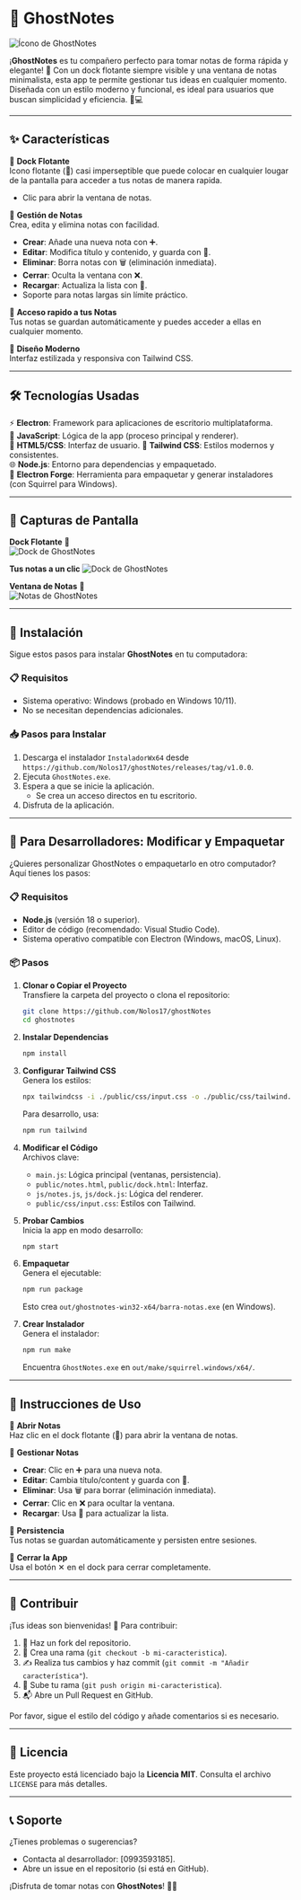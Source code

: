 # 📝 GhostNotes
![Ícono de GhostNotes](image/icon.png)

¡**GhostNotes** es tu compañero perfecto para tomar notas de forma rápida y elegante! 🚀 Con un dock flotante siempre visible y una ventana de notas minimalista, esta app te permite gestionar tus ideas en cualquier momento. Diseñada con un estilo moderno y funcional, es ideal para usuarios que buscan simplicidad y eficiencia. 🎨💻

---

## ✨ Características

📍 **Dock Flotante**  
Icono flotante (📝) casi imperseptible que puede colocar en cualquier lougar de la pantalla para acceder a tus notas de manera rapida.  
- Clic para abrir la ventana de notas.  


📝 **Gestión de Notas**  
Crea, edita y elimina notas con facilidad.  
- **Crear**: Añade una nueva nota con ➕.  
- **Editar**: Modifica título y contenido, y guarda con 💾.  
- **Eliminar**: Borra notas con 🗑️ (eliminación inmediata).  
- **Cerrar**: Oculta la ventana con ❌.  
- **Recargar**: Actualiza la lista con 🔄.  
- Soporte para notas largas sin límite práctico.

💾 **Acceso rapido a tus Notas**  
Tus notas se guardan automáticamente y puedes acceder a ellas en cualquier momento.

🎨 **Diseño Moderno**  
Interfaz estilizada y responsiva con Tailwind CSS.

---

## 🛠️ Tecnologías Usadas

⚡ **Electron**: Framework para aplicaciones de escritorio multiplataforma.  
📜 **JavaScript**: Lógica de la app (proceso principal y renderer).  
🎨 **HTML5/CSS**: Interfaz de usuario. 
💅 **Tailwind CSS**: Estilos modernos y consistentes.  
🌐 **Node.js**: Entorno para dependencias y empaquetado.  
🔧 **Electron Forge**: Herramienta para empaquetar y generar instaladores (con Squirrel para Windows).  

---

## 📸 Capturas de Pantalla

**Dock Flotante** 📍  
![Dock de GhostNotes](image/flotante.png)

**Tus notas a un clic**
![Dock de GhostNotes](image/iconflotante.png)

**Ventana de Notas** 📝  
![Notas de GhostNotes](image/notes.png)


---

## 🔧 Instalación

Sigue estos pasos para instalar **GhostNotes** en tu computadora:

### 📋 Requisitos
- Sistema operativo: Windows (probado en Windows 10/11).  
- No se necesitan dependencias adicionales.

### 📥 Pasos para Instalar
1. Descarga el instalador `InstaladorWx64` desde `https://github.com/Nolos17/ghostNotes/releases/tag/v1.0.0`.  
2. Ejecuta `GhostNotes.exe`.  
3. Espera a que se inicie la aplicación.  
   - Se crea un acceso directos en tu escritorio.  
4. Disfruta de la aplicación.

---

## 🚀 Para Desarrolladores: Modificar y Empaquetar

¿Quieres personalizar GhostNotes o empaquetarlo en otro computador? Aquí tienes los pasos:

### 📋 Requisitos
- **Node.js** (versión 18 o superior).  
- Editor de código (recomendado: Visual Studio Code).  
- Sistema operativo compatible con Electron (Windows, macOS, Linux).

### 📦 Pasos
1. **Clonar o Copiar el Proyecto**  
   Transfiere la carpeta del proyecto o clona el repositorio:  
   ```bash
   git clone https://github.com/Nolos17/ghostNotes
   cd ghostnotes
   ```

2. **Instalar Dependencias**  
   ```bash
   npm install
   ```

3. **Configurar Tailwind CSS**  
   Genera los estilos:  
   ```bash
   npx tailwindcss -i ./public/css/input.css -o ./public/css/tailwind.css
   ```  
   Para desarrollo, usa:  
   ```bash
   npm run tailwind
   ```

4. **Modificar el Código**  
   Archivos clave:  
   - `main.js`: Lógica principal (ventanas, persistencia).  
   - `public/notes.html`, `public/dock.html`: Interfaz.  
   - `js/notes.js`, `js/dock.js`: Lógica del renderer.  
   - `public/css/input.css`: Estilos con Tailwind.

5. **Probar Cambios**  
   Inicia la app en modo desarrollo:  
   ```bash
   npm start
   ```

6. **Empaquetar**  
   Genera el ejecutable:  
   ```bash
   npm run package
   ```  
   Esto crea `out/ghostnotes-win32-x64/barra-notas.exe` (en Windows).

7. **Crear Instalador**  
   Genera el instalador:  
   ```bash
   npm run make
   ```  
   Encuentra `GhostNotes.exe` en `out/make/squirrel.windows/x64/`.

---

## 🎯 Instrucciones de Uso

📍 **Abrir Notas**  
Haz clic en el dock flotante (📝) para abrir la ventana de notas.

📝 **Gestionar Notas**  
- **Crear**: Clic en ➕ para una nueva nota.  
- **Editar**: Cambia título/content y guarda con 💾.  
- **Eliminar**: Usa 🗑️ para borrar (eliminación inmediata).  
- **Cerrar**: Clic en ❌ para ocultar la ventana.  
- **Recargar**: Usa 🔄 para actualizar la lista.

💾 **Persistencia**  
Tus notas se guardan automáticamente y persisten entre sesiones.

🚪 **Cerrar la App**  
Usa el botón ✕ en el dock para cerrar completamente.

---

## 🤝 Contribuir

¡Tus ideas son bienvenidas! 🌟 Para contribuir:  
1. 🍴 Haz un fork del repositorio.  
2. 🌱 Crea una rama (`git checkout -b mi-caracteristica`).  
3. ✍️ Realiza tus cambios y haz commit (`git commit -m "Añadir característica"`).  
4. 🚀 Sube tu rama (`git push origin mi-caracteristica`).  
5. 📬 Abre un Pull Request en GitHub.  

Por favor, sigue el estilo del código y añade comentarios si es necesario.

---

## 📜 Licencia

Este proyecto está licenciado bajo la **Licencia MIT**. Consulta el archivo `LICENSE` para más detalles.

---

## 📞 Soporte

¿Tienes problemas o sugerencias?  
- Contacta al desarrollador: [0993593185].  
- Abre un issue en el repositorio (si está en GitHub).

¡Disfruta de tomar notas con **GhostNotes**! 📝✨